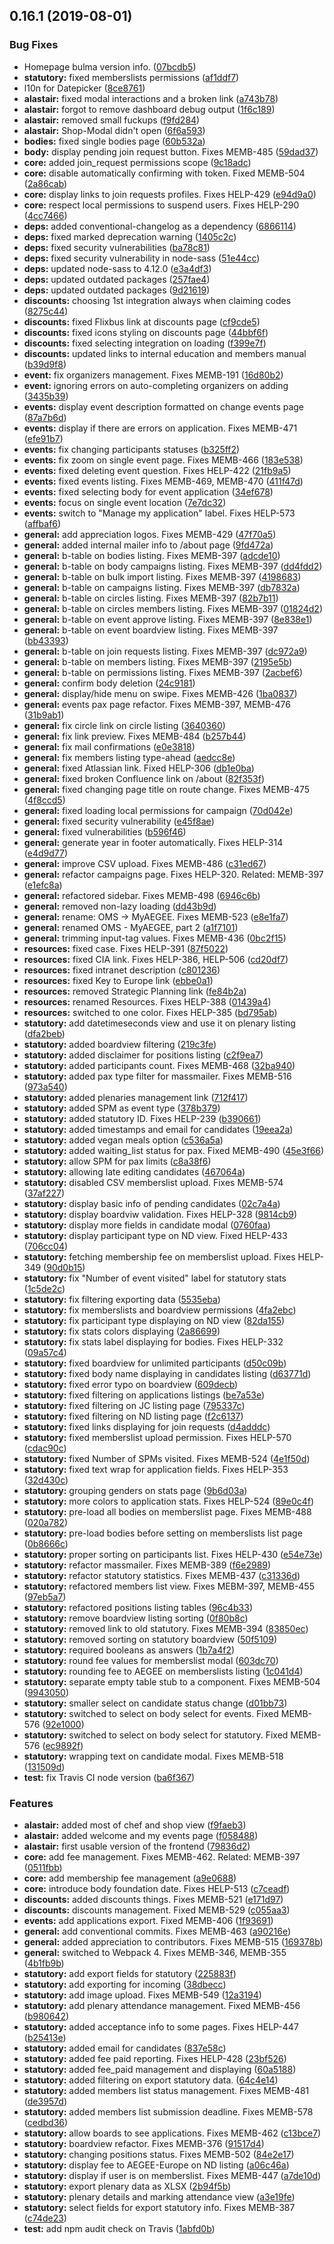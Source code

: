 <a name="0.16.1"></a>
## 0.16.1 (2019-08-01)


### Bug Fixes

* Homepage bulma version info. ([07bcdb5](https://github.com/AEGEE/oms-frontend/commit/07bcdb5))
* **statutory:** fixed memberslists permissions ([af1ddf7](https://github.com/AEGEE/oms-frontend/commit/af1ddf7))
* l10n for Datepicker ([8ce8761](https://github.com/AEGEE/oms-frontend/commit/8ce8761))
* **alastair:** fixed modal interactions and a broken link ([a743b78](https://github.com/AEGEE/oms-frontend/commit/a743b78))
* **alastair:** forgot to remove dashboard debug output ([1f6c189](https://github.com/AEGEE/oms-frontend/commit/1f6c189))
* **alastair:** removed small fuckups ([f9fd284](https://github.com/AEGEE/oms-frontend/commit/f9fd284))
* **alastair:** Shop-Modal didn't open ([6f6a593](https://github.com/AEGEE/oms-frontend/commit/6f6a593))
* **bodies:** fixed single bodies page ([60b532a](https://github.com/AEGEE/oms-frontend/commit/60b532a))
* **body:** display pending join request button. Fixes MEMB-485 ([59dad37](https://github.com/AEGEE/oms-frontend/commit/59dad37))
* **core:** added join_request permissions scope ([9c18adc](https://github.com/AEGEE/oms-frontend/commit/9c18adc))
* **core:** disable automatically confirming with token. Fixed MEMB-504 ([2a86cab](https://github.com/AEGEE/oms-frontend/commit/2a86cab))
* **core:** display links to join requests profiles. Fixes HELP-429 ([e94d9a0](https://github.com/AEGEE/oms-frontend/commit/e94d9a0))
* **core:** respect local permissions to suspend users. Fixes HELP-290 ([4cc7466](https://github.com/AEGEE/oms-frontend/commit/4cc7466))
* **deps:** added conventional-changelog as a dependency ([6866114](https://github.com/AEGEE/oms-frontend/commit/6866114))
* **deps:** fixed marked deprecation warning ([1405c2c](https://github.com/AEGEE/oms-frontend/commit/1405c2c))
* **deps:** fixed security vulnerabilities ([ba78c81](https://github.com/AEGEE/oms-frontend/commit/ba78c81))
* **deps:** fixed security vulnerability in node-sass ([51e44cc](https://github.com/AEGEE/oms-frontend/commit/51e44cc))
* **deps:** updated node-sass to 4.12.0 ([e3a4df3](https://github.com/AEGEE/oms-frontend/commit/e3a4df3))
* **deps:** updated outdated packages ([257fae4](https://github.com/AEGEE/oms-frontend/commit/257fae4))
* **deps:** updated outdated packages ([9d21619](https://github.com/AEGEE/oms-frontend/commit/9d21619))
* **discounts:** choosing 1st integration always when claiming codes ([8275c44](https://github.com/AEGEE/oms-frontend/commit/8275c44))
* **discounts:** fixed Flixbus link at discounts page ([cf9cde5](https://github.com/AEGEE/oms-frontend/commit/cf9cde5))
* **discounts:** fixed icons styling on discounts page ([44bbf6f](https://github.com/AEGEE/oms-frontend/commit/44bbf6f))
* **discounts:** fixed selecting integration on loading ([f399e7f](https://github.com/AEGEE/oms-frontend/commit/f399e7f))
* **discounts:** updated links to internal education and members manual ([b39d9f8](https://github.com/AEGEE/oms-frontend/commit/b39d9f8))
* **event:** fix organizers management. Fixes MEMB-191 ([16d80b2](https://github.com/AEGEE/oms-frontend/commit/16d80b2))
* **event:** ignoring errors on auto-completing organizers on adding ([3435b39](https://github.com/AEGEE/oms-frontend/commit/3435b39))
* **events:** display event description formatted on change events page ([87a7b6d](https://github.com/AEGEE/oms-frontend/commit/87a7b6d))
* **events:** display if there are errors on application. Fixes MEMB-471 ([efe91b7](https://github.com/AEGEE/oms-frontend/commit/efe91b7))
* **events:** fix changing participants statuses ([b325ff2](https://github.com/AEGEE/oms-frontend/commit/b325ff2))
* **events:** fix zoom on single event page. Fixes MEMB-466 ([183e538](https://github.com/AEGEE/oms-frontend/commit/183e538))
* **events:** fixed deleting event question. Fixes HELP-422 ([21fb9a5](https://github.com/AEGEE/oms-frontend/commit/21fb9a5))
* **events:** fixed events listing. Fixes MEMB-469, MEMB-470 ([411f47d](https://github.com/AEGEE/oms-frontend/commit/411f47d))
* **events:** fixed selecting body for event application ([34ef678](https://github.com/AEGEE/oms-frontend/commit/34ef678))
* **events:** focus on single event location ([7e7dc32](https://github.com/AEGEE/oms-frontend/commit/7e7dc32))
* **events:** switch to "Manage my application" label. Fixes HELP-573 ([affbaf6](https://github.com/AEGEE/oms-frontend/commit/affbaf6))
* **general:** add appreciation logos. Fixes MEMB-429 ([47f70a5](https://github.com/AEGEE/oms-frontend/commit/47f70a5))
* **general:** added internal mailer info to /about page ([9fd472a](https://github.com/AEGEE/oms-frontend/commit/9fd472a))
* **general:** b-table on bodies listing. Fixes MEMB-397 ([adcde10](https://github.com/AEGEE/oms-frontend/commit/adcde10))
* **general:** b-table on body campaigns listing. Fixes MEMB-397 ([dd4fdd2](https://github.com/AEGEE/oms-frontend/commit/dd4fdd2))
* **general:** b-table on bulk import listing. Fixes MEMB-397 ([4198683](https://github.com/AEGEE/oms-frontend/commit/4198683))
* **general:** b-table on campaigns listing. Fixes MEMB-397 ([db7832a](https://github.com/AEGEE/oms-frontend/commit/db7832a))
* **general:** b-table on circles listing. Fixes MEMB-397 ([82b7b11](https://github.com/AEGEE/oms-frontend/commit/82b7b11))
* **general:** b-table on circles members listing. Fixes MEMB-397 ([01824d2](https://github.com/AEGEE/oms-frontend/commit/01824d2))
* **general:** b-table on event approve listing. Fixes MEMB-397 ([8e838e1](https://github.com/AEGEE/oms-frontend/commit/8e838e1))
* **general:** b-table on event boardview listing. Fixes MEMB-397 ([bb43393](https://github.com/AEGEE/oms-frontend/commit/bb43393))
* **general:** b-table on join requests listing. Fixes MEMB-397 ([dc972a9](https://github.com/AEGEE/oms-frontend/commit/dc972a9))
* **general:** b-table on members listing. Fixes MEMB-397 ([2195e5b](https://github.com/AEGEE/oms-frontend/commit/2195e5b))
* **general:** b-table on permissions listing. Fixes MEMB-397 ([2acbef6](https://github.com/AEGEE/oms-frontend/commit/2acbef6))
* **general:** confirm body deletion ([24c9181](https://github.com/AEGEE/oms-frontend/commit/24c9181))
* **general:** display/hide menu on swipe. Fixes MEMB-426 ([1ba0837](https://github.com/AEGEE/oms-frontend/commit/1ba0837))
* **general:** events pax page refactor. Fixes MEMB-397, MEMB-476 ([31b9ab1](https://github.com/AEGEE/oms-frontend/commit/31b9ab1))
* **general:** fix circle link on circle listing ([3640360](https://github.com/AEGEE/oms-frontend/commit/3640360))
* **general:** fix link preview. Fixes MEMB-484 ([b257b44](https://github.com/AEGEE/oms-frontend/commit/b257b44))
* **general:** fix mail confirmations ([e0e3818](https://github.com/AEGEE/oms-frontend/commit/e0e3818))
* **general:** fix members listing type-ahead ([aedcc8e](https://github.com/AEGEE/oms-frontend/commit/aedcc8e))
* **general:** fixed Atlassian link. Fixed HELP-306 ([db1e0ba](https://github.com/AEGEE/oms-frontend/commit/db1e0ba))
* **general:** fixed broken Confluence link on /about ([82f353f](https://github.com/AEGEE/oms-frontend/commit/82f353f))
* **general:** fixed changing page title on route change. Fixes MEMB-475 ([4f8ccd5](https://github.com/AEGEE/oms-frontend/commit/4f8ccd5))
* **general:** fixed loading local permissions for campaign ([70d042e](https://github.com/AEGEE/oms-frontend/commit/70d042e))
* **general:** fixed security vulnerability ([e45f8ae](https://github.com/AEGEE/oms-frontend/commit/e45f8ae))
* **general:** fixed vulnerabilities ([b596f46](https://github.com/AEGEE/oms-frontend/commit/b596f46))
* **general:** generate year in footer automatically. Fixes HELP-314 ([e4d9d77](https://github.com/AEGEE/oms-frontend/commit/e4d9d77))
* **general:** improve CSV upload. Fixes MEMB-486 ([c31ed67](https://github.com/AEGEE/oms-frontend/commit/c31ed67))
* **general:** refactor campaigns page. Fixes HELP-320. Related: MEMB-397 ([e1efc8a](https://github.com/AEGEE/oms-frontend/commit/e1efc8a))
* **general:** refactored sidebar. Fixes MEMB-498 ([6946c6b](https://github.com/AEGEE/oms-frontend/commit/6946c6b))
* **general:** removed non-lazy loading ([dd43b9d](https://github.com/AEGEE/oms-frontend/commit/dd43b9d))
* **general:** rename: OMS -> MyAEGEE. Fixes MEMB-523 ([e8e1fa7](https://github.com/AEGEE/oms-frontend/commit/e8e1fa7))
* **general:** renamed OMS - MyAEGEE, part 2 ([a1f7101](https://github.com/AEGEE/oms-frontend/commit/a1f7101))
* **general:** trimming input-tag values. Fixes MEMB-436 ([0bc2f15](https://github.com/AEGEE/oms-frontend/commit/0bc2f15))
* **resources:** fixed case. Fixes HELP-391 ([87f5022](https://github.com/AEGEE/oms-frontend/commit/87f5022))
* **resources:** fixed CIA link. Fixes HELP-386, HELP-506 ([cd20df7](https://github.com/AEGEE/oms-frontend/commit/cd20df7))
* **resources:** fixed intranet description ([c801236](https://github.com/AEGEE/oms-frontend/commit/c801236))
* **resources:** fixed Key to Europe link ([ebbe0a1](https://github.com/AEGEE/oms-frontend/commit/ebbe0a1))
* **resources:** removed Strategic Planning link ([fe84b2a](https://github.com/AEGEE/oms-frontend/commit/fe84b2a))
* **resources:** renamed Resources. Fixes HELP-388 ([01439a4](https://github.com/AEGEE/oms-frontend/commit/01439a4))
* **resources:** switched to one color. Fixes HELP-385 ([bd795ab](https://github.com/AEGEE/oms-frontend/commit/bd795ab))
* **statutory:** add datetimeseconds view and use it on plenary listing ([dfa2beb](https://github.com/AEGEE/oms-frontend/commit/dfa2beb))
* **statutory:** added boardview filtering ([219c3fe](https://github.com/AEGEE/oms-frontend/commit/219c3fe))
* **statutory:** added disclaimer for positions listing ([c2f9ea7](https://github.com/AEGEE/oms-frontend/commit/c2f9ea7))
* **statutory:** added participants count. Fixes MEMB-468 ([32ba940](https://github.com/AEGEE/oms-frontend/commit/32ba940))
* **statutory:** added pax type filter for massmailer. Fixes MEMB-516 ([973a540](https://github.com/AEGEE/oms-frontend/commit/973a540))
* **statutory:** added plenaries management link ([712f417](https://github.com/AEGEE/oms-frontend/commit/712f417))
* **statutory:** added SPM as event type ([378b379](https://github.com/AEGEE/oms-frontend/commit/378b379))
* **statutory:** added statutory ID. Fixes HELP-239 ([b390661](https://github.com/AEGEE/oms-frontend/commit/b390661))
* **statutory:** added timestamps and email for candidates ([19eea2a](https://github.com/AEGEE/oms-frontend/commit/19eea2a))
* **statutory:** added vegan meals option ([c536a5a](https://github.com/AEGEE/oms-frontend/commit/c536a5a))
* **statutory:** added waiting_list status for pax. Fixed MEMB-490 ([45e3f66](https://github.com/AEGEE/oms-frontend/commit/45e3f66))
* **statutory:** allow SPM for pax limits ([c8a38f6](https://github.com/AEGEE/oms-frontend/commit/c8a38f6))
* **statutory:** allowing late editing candidates ([467064a](https://github.com/AEGEE/oms-frontend/commit/467064a))
* **statutory:** disabled CSV memberslist upload. Fixes MEMB-574 ([37af227](https://github.com/AEGEE/oms-frontend/commit/37af227))
* **statutory:** display basic info of pending candidates ([02c7a4a](https://github.com/AEGEE/oms-frontend/commit/02c7a4a))
* **statutory:** display boardviw validation. Fixes HELP-328 ([9814cb9](https://github.com/AEGEE/oms-frontend/commit/9814cb9))
* **statutory:** display more fields in candidate modal ([0760faa](https://github.com/AEGEE/oms-frontend/commit/0760faa))
* **statutory:** display participant type on ND view. Fixed HELP-433 ([706cc04](https://github.com/AEGEE/oms-frontend/commit/706cc04))
* **statutory:** fetching membership fee on memberslist upload. Fixes HELP-349 ([90d0b15](https://github.com/AEGEE/oms-frontend/commit/90d0b15))
* **statutory:** fix "Number of event visited" label for statutory stats ([1c5de2c](https://github.com/AEGEE/oms-frontend/commit/1c5de2c))
* **statutory:** fix filtering exporting data ([5535eba](https://github.com/AEGEE/oms-frontend/commit/5535eba))
* **statutory:** fix memberslists and boardview permissions ([4fa2ebc](https://github.com/AEGEE/oms-frontend/commit/4fa2ebc))
* **statutory:** fix participant type displaying on ND view ([82da155](https://github.com/AEGEE/oms-frontend/commit/82da155))
* **statutory:** fix stats colors displaying ([2a86699](https://github.com/AEGEE/oms-frontend/commit/2a86699))
* **statutory:** fix stats label displaying for bodies. Fixes HELP-332 ([09a57c4](https://github.com/AEGEE/oms-frontend/commit/09a57c4))
* **statutory:** fixed boardview for unlimited participants ([d50c09b](https://github.com/AEGEE/oms-frontend/commit/d50c09b))
* **statutory:** fixed body name displaying in candidates listing ([d63771d](https://github.com/AEGEE/oms-frontend/commit/d63771d))
* **statutory:** fixed error typo on boardview ([609decb](https://github.com/AEGEE/oms-frontend/commit/609decb))
* **statutory:** fixed filtering on applications listings ([be7a53e](https://github.com/AEGEE/oms-frontend/commit/be7a53e))
* **statutory:** fixed filtering on JC listing page ([795337c](https://github.com/AEGEE/oms-frontend/commit/795337c))
* **statutory:** fixed filtering on ND listing page ([f2c6137](https://github.com/AEGEE/oms-frontend/commit/f2c6137))
* **statutory:** fixed links displaying for join requests ([d4adddc](https://github.com/AEGEE/oms-frontend/commit/d4adddc))
* **statutory:** fixed memberslist upload permission. Fixes HELP-570 ([cdac90c](https://github.com/AEGEE/oms-frontend/commit/cdac90c))
* **statutory:** fixed Number of SPMs visited. Fixes MEMB-524 ([4e1f50d](https://github.com/AEGEE/oms-frontend/commit/4e1f50d))
* **statutory:** fixed text wrap for application fields. Fixes HELP-353 ([32d430c](https://github.com/AEGEE/oms-frontend/commit/32d430c))
* **statutory:** grouping genders on stats page ([9b6d03a](https://github.com/AEGEE/oms-frontend/commit/9b6d03a))
* **statutory:** more colors to application stats. Fixes HELP-524 ([89e0c4f](https://github.com/AEGEE/oms-frontend/commit/89e0c4f))
* **statutory:** pre-load all bodies on memberslist page. Fixes MEMB-488 ([020a782](https://github.com/AEGEE/oms-frontend/commit/020a782))
* **statutory:** pre-load bodies before setting on memberslists list page ([0b8666c](https://github.com/AEGEE/oms-frontend/commit/0b8666c))
* **statutory:** proper sorting on participants list. Fixes HELP-430 ([e54e73e](https://github.com/AEGEE/oms-frontend/commit/e54e73e))
* **statutory:** refactor massmailer. Fixes MEMB-389 ([f6e2989](https://github.com/AEGEE/oms-frontend/commit/f6e2989))
* **statutory:** refactor statutory statistics. Fixes MEMB-437 ([c31336d](https://github.com/AEGEE/oms-frontend/commit/c31336d))
* **statutory:** refactored members list view. Fixes MEBM-397, MEMB-455 ([97eb5a7](https://github.com/AEGEE/oms-frontend/commit/97eb5a7))
* **statutory:** refactored positions listing tables ([96c4b33](https://github.com/AEGEE/oms-frontend/commit/96c4b33))
* **statutory:** remove boardview listing sorting ([0f80b8c](https://github.com/AEGEE/oms-frontend/commit/0f80b8c))
* **statutory:** removed link to old statutory. Fixes MEMB-394 ([83850ec](https://github.com/AEGEE/oms-frontend/commit/83850ec))
* **statutory:** removed sorting on statutory boardview ([50f5109](https://github.com/AEGEE/oms-frontend/commit/50f5109))
* **statutory:** required booleans as answers ([1b7a4f2](https://github.com/AEGEE/oms-frontend/commit/1b7a4f2))
* **statutory:** round fee values for memberslist modal ([603dc70](https://github.com/AEGEE/oms-frontend/commit/603dc70))
* **statutory:** rounding fee to AEGEE on memberslists listing ([1c041d4](https://github.com/AEGEE/oms-frontend/commit/1c041d4))
* **statutory:** separate empty table stub to a component. Fixes MEMB-504 ([9943050](https://github.com/AEGEE/oms-frontend/commit/9943050))
* **statutory:** smaller select on candidate status change ([d01bb73](https://github.com/AEGEE/oms-frontend/commit/d01bb73))
* **statutory:** switched to select on body select for events. Fixed MEMB-576 ([92e1000](https://github.com/AEGEE/oms-frontend/commit/92e1000))
* **statutory:** switched to select on body select for statutory. Fixed MEMB-576 ([ec9892f](https://github.com/AEGEE/oms-frontend/commit/ec9892f))
* **statutory:** wrapping text on candidate modal. Fixes MEMB-518 ([131509d](https://github.com/AEGEE/oms-frontend/commit/131509d))
* **test:** fix Travis CI node version ([ba6f367](https://github.com/AEGEE/oms-frontend/commit/ba6f367))


### Features

* **alastair:** added most of chef and shop view ([f9faeb3](https://github.com/AEGEE/oms-frontend/commit/f9faeb3))
* **alastair:** added welcome and my events page ([f058488](https://github.com/AEGEE/oms-frontend/commit/f058488))
* **alastair:** first usable version of the frontend ([79836d2](https://github.com/AEGEE/oms-frontend/commit/79836d2))
* **core:** add fee management. Fixes MEMB-462. Related: MEMB-397 ([0511fbb](https://github.com/AEGEE/oms-frontend/commit/0511fbb))
* **core:** add membership fee management ([a9e0688](https://github.com/AEGEE/oms-frontend/commit/a9e0688))
* **core:** introduce body foundation date. Fixes HELP-513 ([c7ceadf](https://github.com/AEGEE/oms-frontend/commit/c7ceadf))
* **discounts:** added discounts things. Fixes MEMB-521 ([e171d97](https://github.com/AEGEE/oms-frontend/commit/e171d97))
* **discounts:** discounts management. Fixed MEMB-529 ([c055aa3](https://github.com/AEGEE/oms-frontend/commit/c055aa3))
* **events:** add applications export. Fixed MEMB-406 ([1f93691](https://github.com/AEGEE/oms-frontend/commit/1f93691))
* **general:** add conventional commits. Fixes MEMB-463 ([a90216e](https://github.com/AEGEE/oms-frontend/commit/a90216e))
* **general:** added appreciation to contributors. Fixes MEMB-515 ([169378b](https://github.com/AEGEE/oms-frontend/commit/169378b))
* **general:** switched to Webpack 4. Fixes MEMB-346, MEMB-355 ([4b1fb9b](https://github.com/AEGEE/oms-frontend/commit/4b1fb9b))
* **statutory:** add export fields for statutory ([225883f](https://github.com/AEGEE/oms-frontend/commit/225883f))
* **statutory:** add exporting for incoming ([38dbecc](https://github.com/AEGEE/oms-frontend/commit/38dbecc))
* **statutory:** add image upload. Fixes MEMB-549 ([12a3194](https://github.com/AEGEE/oms-frontend/commit/12a3194))
* **statutory:** add plenary attendance management. Fixed MEMB-456 ([b980642](https://github.com/AEGEE/oms-frontend/commit/b980642))
* **statutory:** added acceptance info to some pages. Fixes HELP-447 ([b25413e](https://github.com/AEGEE/oms-frontend/commit/b25413e))
* **statutory:** added email for candidates ([837e58c](https://github.com/AEGEE/oms-frontend/commit/837e58c))
* **statutory:** added fee paid reporting. Fixes HELP-428 ([23bf526](https://github.com/AEGEE/oms-frontend/commit/23bf526))
* **statutory:** added fee_paid management and displaying ([60a5188](https://github.com/AEGEE/oms-frontend/commit/60a5188))
* **statutory:** added filtering on export statutory data. ([64c4e14](https://github.com/AEGEE/oms-frontend/commit/64c4e14))
* **statutory:** added members list status management. Fixes MEMB-481 ([de3957d](https://github.com/AEGEE/oms-frontend/commit/de3957d))
* **statutory:** added members list submission deadline. Fixes MEMB-578 ([cedbd36](https://github.com/AEGEE/oms-frontend/commit/cedbd36))
* **statutory:** allow boards to see applications. Fixes MEMB-462 ([c13bce7](https://github.com/AEGEE/oms-frontend/commit/c13bce7))
* **statutory:** boardview refactor. Fixes MEMB-376 ([91517d4](https://github.com/AEGEE/oms-frontend/commit/91517d4))
* **statutory:** changing positions status. Fixes MEMB-502 ([84e2e17](https://github.com/AEGEE/oms-frontend/commit/84e2e17))
* **statutory:** display fee to AEGEE-Europe on ND listing ([a06c46a](https://github.com/AEGEE/oms-frontend/commit/a06c46a))
* **statutory:** display if user is on memberslist. Fixes MEMB-447 ([a7de10d](https://github.com/AEGEE/oms-frontend/commit/a7de10d))
* **statutory:** export plenary data as XLSX ([2b94f5b](https://github.com/AEGEE/oms-frontend/commit/2b94f5b))
* **statutory:** plenary details and marking attendance view ([a3e19fe](https://github.com/AEGEE/oms-frontend/commit/a3e19fe))
* **statutory:** select fields for export statutory info. Fixes MEMB-387 ([c74de23](https://github.com/AEGEE/oms-frontend/commit/c74de23))
* **test:** add npm audit check on Travis ([1abfd0b](https://github.com/AEGEE/oms-frontend/commit/1abfd0b))



